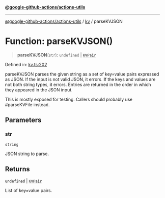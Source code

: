 [**@google-github-actions/actions-utils**](../../README.md)

***

[@google-github-actions/actions-utils](../../modules.md) / [kv](../README.md) / parseKVJSON

# Function: parseKVJSON()

> **parseKVJSON**(`str`): `undefined` \| [`KVPair`](../type-aliases/KVPair.md)

Defined in: [kv.ts:202](https://github.com/google-github-actions/actions-utils/blob/main/src/kv.ts#L202)

parseKVJSON parses the given string as a set of key=value pairs expressed as
JSON. If the input is not valid JSON, it errors. If the keys and values are
not both string types, it errors. Entries are returned in the order in which
they appeared in the JSON input.

This is mostly exposed for testing. Callers should probably use #parseKVFile
instead.

## Parameters

### str

`string`

JSON string to parse.

## Returns

`undefined` \| [`KVPair`](../type-aliases/KVPair.md)

List of key=value pairs.
